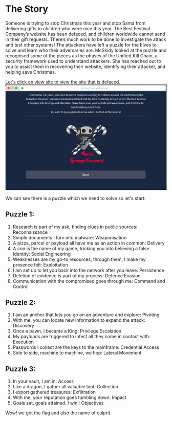 # The Story
Someone is trying to stop Christmas this year and stop Santa from delivering gifts to children who were nice this year. The Best Festival Company’s website has been defaced, and children worldwide cannot send in their gift requests. There’s much work to be done to investigate the attack and test other systems! The attackers have left a puzzle for the Elves to solve and learn who their adversaries are. McSkidy looked at the puzzle and recognised some of the pieces as the phases of the Unified Kill Chain, a security framework used to understand attackers. She has reached out to you to assist them in recovering their website, identifying their attacker, and helping save Christmas.

Let's click on view site to view the site that is defaced.
![ALT](images/1.png)

We can see there is a puzzle which we need to solve so let's start:

## Puzzle 1:
1. Research is part of my ask, finding clues in public sources: Reconnaissance
2. Simple documents I turn into malware: Weaponisation
3. A pizza, parcel or payload all have me as an action in common: Delivery
4. A con is the name of my game, tricking you into believing a false identity: Social Engineering
5. Weaknesses are my go-to resources; through them, I make my presence felt: Exploitation
6. I am set up to let you back into the network after you leave: Persistence
7. Deletion of evidence is part of my process: Defence Evasion
8. Communication with the compromised goes through me: Command and Control

## Puzzle 2:
1. I am an anchor that lets you go on an adventure and explore: Pivoting
2. With me, you can locate new information to expand the attack: Discovery
3. Once a pawn, I became a King: Privilege Escalation
4. My payloads are triggered to infect all they come in contact with: Execution
5. Passwords I collect are the keys to the mainframe: Credential Access
6. Side to side, machine to machine, we hop: Lateral Movement

## Puzzle 3:
1. In your vault, I am in: Access
2. Like a dragon, I gather all valuable loot: Collection
3. I export gathered treasures: Exfiltration
4. With me, your reputation goes tumbling down: Impact
5. Goals set, goals attained. I win!: Objectives

Wow! we got the flag and also the name of culprit.
